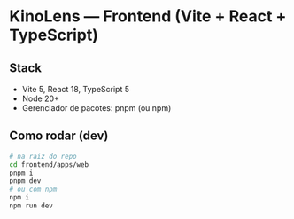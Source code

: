 # KinoLens — Frontend (Vite + React + TypeScript)

## Stack
- Vite 5, React 18, TypeScript 5
- Node 20+
- Gerenciador de pacotes: pnpm (ou npm)

## Como rodar (dev)
```bash
# na raiz do repo
cd frontend/apps/web
pnpm i
pnpm dev
# ou com npm
npm i
npm run dev